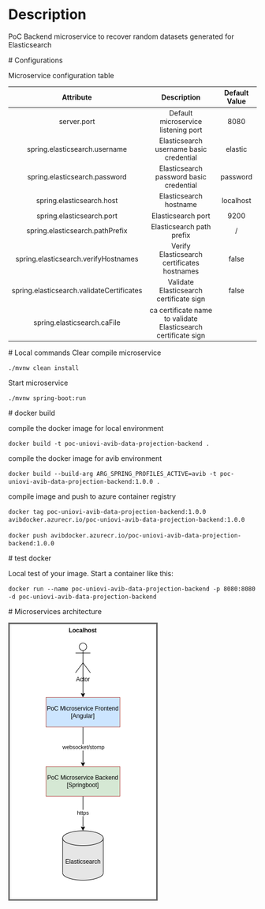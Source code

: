 # Description

PoC Backend microservice to recover random datasets generated for Elasticsearch

# Configurations

Microservice configuration table

| Attribute                       			|      Description                        					     |  Default Value    |
|:-----------------------------------------:|:--------------------------------------------------------------:|:-----------------:|
| server.port                    		    | Default microservice listening port     						 | 8080              |
| spring.elasticsearch.username   			| Elasticsearch username basic credential 					     | elastic           |
| spring.elasticsearch.password   			| Elasticsearch password basic credential 					     | password          |
| spring.elasticsearch.host       			| Elasticsearch hostname                  						 | localhost         |
| spring.elasticsearch.port       			| Elasticsearch port          			  						 | 9200              |
| spring.elasticsearch.pathPrefix 			| Elasticsearch path prefix      		        				 | /                 |
| spring.elasticsearch.verifyHostnames      | Verify Elasticsearch certificates hostnames   				 | false	   	     |
| spring.elasticsearch.validateCertificates | Validate Elasticsearch certificate sign						 | false	         |
| spring.elasticsearch.caFile               | ca certificate name to validate Elasticsearch certificate sign |              	 |

# Local commands
Clear compile microservice

```
./mvnw clean install
```

Start microservice

```
./mvnw spring-boot:run
```

# docker build

compile the docker image for local environment

```
docker build -t poc-uniovi-avib-data-projection-backend .
```

compile the docker image for avib environment

```
docker build --build-arg ARG_SPRING_PROFILES_ACTIVE=avib -t poc-uniovi-avib-data-projection-backend:1.0.0 .
```

compile image and push to azure container registry

```
docker tag poc-uniovi-avib-data-projection-backend:1.0.0 avibdocker.azurecr.io/poc-uniovi-avib-data-projection-backend:1.0.0

docker push avibdocker.azurecr.io/poc-uniovi-avib-data-projection-backend:1.0.0

```

# test docker

Local test of your image. Start a container like this:

```
docker run --name poc-uniovi-avib-data-projection-backend -p 8080:8080 -d poc-uniovi-avib-data-projection-backend
```

# Microservices architecture

![PoC Elastic SpringBoot](captures/Diagrams-PoC-Elastic-Java.drawio.png "PoC Elastic SpringBoot")